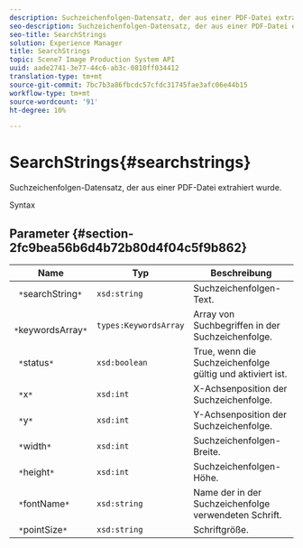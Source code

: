 ```yaml
---
description: Suchzeichenfolgen-Datensatz, der aus einer PDF-Datei extrahiert wurde.
seo-description: Suchzeichenfolgen-Datensatz, der aus einer PDF-Datei extrahiert wurde.
seo-title: SearchStrings
solution: Experience Manager
title: SearchStrings
topic: Scene7 Image Production System API
uuid: aade2741-3e77-44c6-ab3c-0810ff034412
translation-type: tm+mt
source-git-commit: 7bc7b3a86fbcdc57cfdc31745fae3afc06e44b15
workflow-type: tm+mt
source-wordcount: '91'
ht-degree: 10%

---
```



# SearchStrings{#searchstrings}

Suchzeichenfolgen-Datensatz, der aus einer PDF-Datei extrahiert wurde.

Syntax

## Parameter {#section-2fc9bea56b6d4b72b80d4f04c5f9b862}

| Name | Typ | Beschreibung |
|---|---|---|
| ` *`searchString`*` | `xsd:string` | Suchzeichenfolgen-Text. |
| ` *`keywordsArray`*` | `types:KeywordsArray` | Array von Suchbegriffen in der Suchzeichenfolge. |
| ` *`status`*` | `xsd:boolean` | True, wenn die Suchzeichenfolge gültig und aktiviert ist. |
| ` *`x`*` | `xsd:int` | X-Achsenposition der Suchzeichenfolge. |
| ` *`y`*` | `xsd:int` | Y-Achsenposition der Suchzeichenfolge. |
| ` *`width`*` | `xsd:int` | Suchzeichenfolgen-Breite. |
| ` *`height`*` | `xsd:int` | Suchzeichenfolgen-Höhe. |
| ` *`fontName`*` | `xsd:string` | Name der in der Suchzeichenfolge verwendeten Schrift. |
| ` *`pointSize`*` | `xsd:string` | Schriftgröße. |

